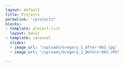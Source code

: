 ```yaml
---
layout: default
title: Projects
permalink: "/projects"
blocks:
- template: project-list
  layout: basic
- template: carousel
  slides:
  - image_url: "/uploads/Gregory_1_After-003.jpg"
  - image_url: "/uploads/Gregory_1_Before-003.JPG"

---
```

